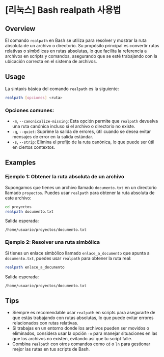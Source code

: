 # [리눅스] Bash realpath 사용법

## Overview
El comando `realpath` en Bash se utiliza para resolver y mostrar la ruta absoluta de un archivo o directorio. Su propósito principal es convertir rutas relativas o simbólicas en rutas absolutas, lo que facilita la referencia a archivos en scripts y comandos, asegurando que se esté trabajando con la ubicación correcta en el sistema de archivos.

## Usage
La sintaxis básica del comando `realpath` es la siguiente:

```bash
realpath [opciones] <ruta>
```

### Opciones comunes:
- `-m`, `--canonicalize-missing`: Esta opción permite que `realpath` devuelva una ruta canónica incluso si el archivo o directorio no existe.
- `-q`, `--quiet`: Suprime la salida de errores, útil cuando se desea evitar mensajes de error en la salida estándar.
- `-s`, `--strip`: Elimina el prefijo de la ruta canónica, lo que puede ser útil en ciertos contextos.

## Examples
### Ejemplo 1: Obtener la ruta absoluta de un archivo
Supongamos que tienes un archivo llamado `documento.txt` en un directorio llamado `proyectos`. Puedes usar `realpath` para obtener la ruta absoluta de este archivo:

```bash
cd proyectos
realpath documento.txt
```
Salida esperada:
```
/home/usuario/proyectos/documento.txt
```

### Ejemplo 2: Resolver una ruta simbólica
Si tienes un enlace simbólico llamado `enlace_a_documento` que apunta a `documento.txt`, puedes usar `realpath` para obtener la ruta real:

```bash
realpath enlace_a_documento
```
Salida esperada:
```
/home/usuario/proyectos/documento.txt
```

## Tips
- Siempre es recomendable usar `realpath` en scripts para asegurarte de que estás trabajando con rutas absolutas, lo que puede evitar errores relacionados con rutas relativas.
- Si trabajas en un entorno donde los archivos pueden ser movidos o eliminados, considera usar la opción `-m` para manejar situaciones en las que los archivos no existen, evitando así que tu script falle.
- Combina `realpath` con otros comandos como `cd` o `ln` para gestionar mejor las rutas en tus scripts de Bash.